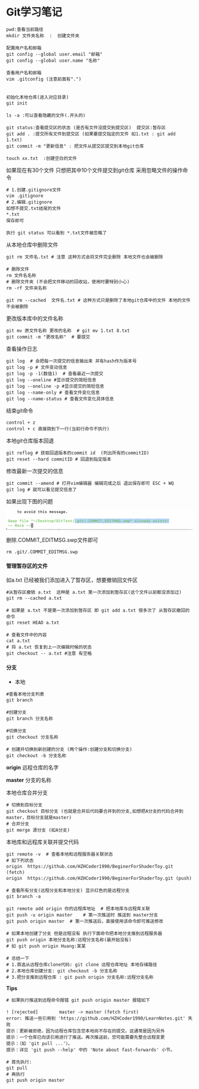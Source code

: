 # Git学习笔记

```nginx
pwd:查看当前路径
mkdir 文件夹名称  :  创建文件夹

配置用户名和邮箱
git config --global user.email "邮箱"
git config --global user.name "名称"

查看用户名和邮箱
vim .gitconfig (注意前面有".")


初始化本地仓库(进入对应目录)
git init

ls -a :可以查看隐藏的文件(.开头的)

git status:查看提交区的状态 (是否有文件没提交到提交区)  提交区:暂存区
git add . :提交所有文件到提交区 (如果要提交指定的文件 如1.txt : git add 1.txt)
git commit -m "更新信息" : 把文件从提交区提交到本地git仓库

touch xx.txt  :创建空白的文件
```

如果现在有30个文件  只想把其中10个文件提交到git仓库 采用忽略文件的操作命令

```nginx
# 1.创建.gitignore文件
vim .gitignore
# 2.编辑.gitignore
如想不提交.txt结尾的文件
*.txt
保存即可

执行 git status 可以看到 *.txt文件被忽略了
```

从本地仓库中删除文件

```nginx
git rm 文件名.txt # 注意 这种方式会将文件完全删除 本地文件也会被删除

# 删除文件
rm 文件名名称
# 删除文件夹 (不会把文件移动的回收站，使用时要特别小心)
rm -rf 文件夹名称

git rm --cached  文件名.txt # 这种方式只是删除了本地git仓库中的文件 本地的文件不会被删除
```

更改版本库中的文件名称

```nginx
git mv 原文件名称 更改的名称  # git mv 1.txt 8.txt
git commit -m "更改名称"  # 要提交
```

查看操作日志

```nginx
git log  # 会把每一次提交的信息输出来 并有hash作为版本号
git log -p # 文件变动信息
git log -p -1(数值1)  # 查看最近一次提交
git log --oneline #显示提交的简短信息
git log --oneline -p #显示提交的简短信息
git log --name-only # 查看文件变化信息
git log --name-status # 查看文件变化具体信息
```

结束git命令

```nginx
control + z
control + c 直接跳到下一行(当前行命令不执行)
```

本地git仓库版本回退

```nginx
git reflog # 获取回退版本的commit id  (列出所有的commitID)
git reset --hard commitID # 回退到指定版本
```

修改最新一次提交的信息

```nginx
git commit --amend # 打开vim编辑器 编辑完成之后 退出保存即可 ESC + WQ
git log # 就可以看见提交信息了
```

如果出现下图的问题

![](../images/1.png)

删除.COMMIT_EDITMSG.swp文件即可

```nginx
rm .git/.COMMIT_EDITMSG.swp
```



#### 管理暂存区的文件

如a.txt 已经被我们添加进入了暂存区，想要撤销回文件区

```nginx
#从暂存区撤销 a.txt  这种是 a.txt 第一次添加到暂存区(这个文件以前都没添加过)
git rm --cached a.txt

# 如果是 a.txt 不是第一次添加到暂存区 即 git add a.txt 很多次了 从暂存区撤回的命令
git reset HEAD a.txt

# 查看文件中的内容
cat a.txt
# 将 a.txt 恢复到上一次编辑时候的状态
git checkout -- a.txt #注意 有空格

```



#### 分支

- 本地

```nginx
#查看本地分支列表
git branch

#创建分支
git branch 分支名称

#切换分支
git checkout 分支名称

# 创建并切换到新创建的分支 (两个操作:创建分支和切换分支)
git checkout -b 分支名称

```



**origin** 远程仓库的名字

**master** 分支的名称

本地仓库合并分支

```nginx
# 切换到目标分支
git checkout 目标分支 (也就是合并后代码要合并到的分支,如想把A分支的代码合并到master，目标分支就是master)
# 合并分支
git merge 源分支 (如A分支)
```



本地库和远程库关联并提交代码

```nginx
git remote -v  # 查看本地和远程服务器关联状态
# 如下列状态
origin	https://github.com/HZHCoder1990/BeginerForShaderToy.git (fetch)
origin	https://github.com/HZHCoder1990/BeginerForShaderToy.git (push)

# 查看所有分支(远程分支和本地分支) 显示红色的是远程分支
git branch -a 

git remote add origin 你的远程库地址  # 把本地库与远程库关联
git push -u origin master    # 第一次推送时 推送到 master分支
git push origin master  # 第一次推送后，直接使用该命令即可推送修改

# 如果本地创建了分支 但是远程没有 执行下面命令把本地分支推到远程服务器
git push origin 本地分支名称:远程分支名称(最开始没有)
# 如 git push origin Huang:某某

# 总结一下
# 1.首选从远程仓库clone代码: git clone 远程仓库地址 本地存储路径
# 2.本地仓库创建分支: git checkout -b 分支名称
# 3.把分支推到远程仓库 : git push origin 分支名称:远程分支名称

```



**Tips**

```nginx
# 如果执行推送到远程命令报错 git push origin master 报错如下
 
! [rejected]        master -> master (fetch first)
error: 推送一些引用到 'https://github.com/HZHCoder1990/LearnNotes.git' 失败
提示：更新被拒绝，因为远程仓库包含您本地尚不存在的提交。这通常是因为另外
提示：一个仓库已向该引用进行了推送。再次推送前，您可能需要先整合远程变更
提示：（如 'git pull ...'）。
提示：详见 'git push --help' 中的 'Note about fast-forwards' 小节。

# 首先执行:
git pull
# 再执行
git push origin master 

```

